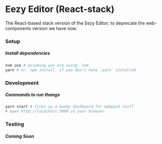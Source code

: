 # Eezy Editor (React-stack)

The React-based stack version of the Eezy Editor; to deprecate the web-components version we have now.

### Setup

##### Install dependencies

```sh
nvm use # assuming you are using `nvm`
yarn # or `npm install` if you don't have `yarn` installed
```

### Development

##### Commands to run thangs

```sh
yarn start # fires up a handy dashboard for webpack stuff
# open http://localhost:3000 in your browser
```

### Testing

##### Coming Soon
